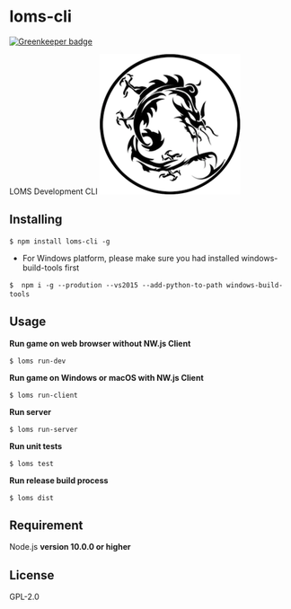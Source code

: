 # loms-cli

[![Greenkeeper badge](https://badges.greenkeeper.io/SkyHarp/loms-cli.svg)](https://greenkeeper.io/)

LOMS Development CLI
![icon](https://raw.githubusercontent.com/SkyHarp/LegendOfMountainSea/master/assets/LOMS.png)

## Installing
```
$ npm install loms-cli -g
```
- For Windows platform, please make sure you had installed windows-build-tools first
```
$  npm i -g --prodution --vs2015 --add-python-to-path windows-build-tools
``` 
## Usage
**Run game on web browser without NW.js Client**
```
$ loms run-dev
```
**Run game on Windows or macOS with NW.js Client**
```
$ loms run-client
```

**Run server**
```
$ loms run-server
```

**Run unit tests**
```
$ loms test
```

**Run release build process**
```
$ loms dist
```

## Requirement
Node.js **version 10.0.0 or higher**

## License
GPL-2.0
